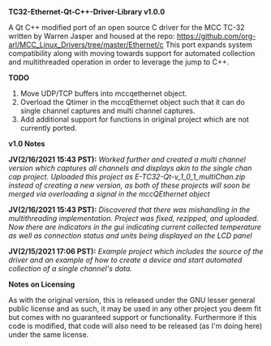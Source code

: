 **TC32-Ethernet-Qt-C++-Driver-Library v1.0.0**

A Qt C++ modified port of an open source C driver for the MCC TC-32 written by Warren Jasper and housed at the repo:
https://github.com/org-arl/MCC_Linux_Drivers/tree/master/Ethernet/c
This port expands system compatibility along with moving towards support for automated collection and multithreaded operation in order to leverage the jump to C++.

**TODO**
1. Move UDP/TCP buffers into mccqethernet object.
2. Overload the Qtimer in the mccqEthernet object such that it can do single channel captures and multi channel captures.
3. Add additional support for functions in original project which are not currently ported.

**v1.0 Notes**

**JV(2/16/2021 15:43 PST):** *Worked further and created a multi channel version which captures all channels and displays akin to the single chan cap project. Uploaded this project as E-TC32-Qt-v_1_0_1_multiChan.zip instead of creating a new version, as both of these projects will soon be merged via overloading a signal in the mccQEthernet object*

**JV(2/16/2021 15:43 PST):** *Discovered that there was mishandling in the multithreading implementation. Project was fixed, rezipped, and uploaded. Now there are indicators in the gui indicating current collected temperature as well as connection status and units being displayed on the LCD panel*

**JV(2/15/2021 17:06 PST):** *Example project which includes the source of the driver and an example of how to create a device and start automated collection of a single channel's data.*

**Notes on Licensing**

As with the original version, this is released under the GNU lesser general public license and as such, it may be used in any other project you deem fit but comes with no guaranteed support or functionality. Furthermore if this code is modified, that code will also need to be released (as I'm doing here) under the same license.
